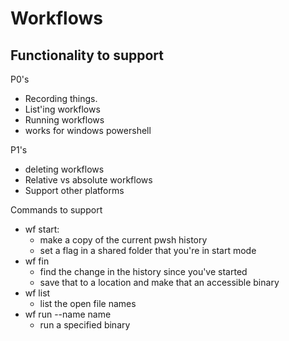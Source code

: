 # Workflows


## Functionality to support
P0's
- Recording things. 
- List'ing workflows
- Running workflows
- works for windows powershell

P1's
- deleting workflows
- Relative vs absolute workflows
- Support other platforms

Commands to support
- wf start:
    * make a copy of the current pwsh history
    * set a flag in a shared folder that you're in start mode
- wf fin
    * find the change in the history since you've started
    * save that to a location and make that an accessible binary
- wf list
    * list the open file names
- wf run --name name
    * run a specified binary


